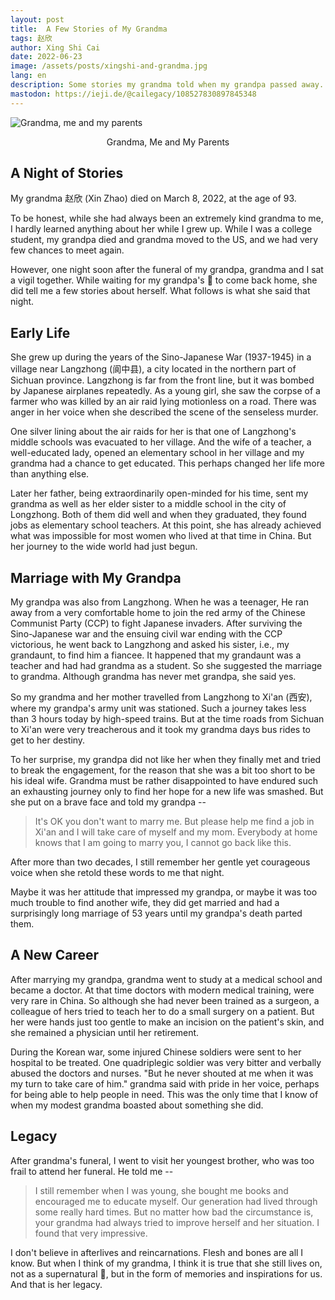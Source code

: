 ```yaml
---
layout: post
title:  A Few Stories of My Grandma
tags: 赵欣
author: Xing Shi Cai
date: 2022-06-23
image: /assets/posts/xingshi-and-grandma.jpg
lang: en
description: Some stories my grandma told when my grandpa passed away.
mastodon: https://ieji.de/@cailegacy/108527830897845348
---
```


![Grandma, me and my parents](/assets/posts/xingshi-and-grandma.jpg)

<center>Grandma, Me and My Parents</center>

## A Night of Stories

My grandma 赵欣 (Xin Zhao) died on March 8, 2022, at the age of 93.

To be honest, while she had always been an extremely kind grandma to me,
I hardly learned anything about her while I grew up.
While I was a college student, 
my grandpa died and grandma moved to the US,
and we had very few chances to meet again.

However, one night soon after the funeral of my grandpa,
grandma and I sat a vigil together.
While waiting for my grandpa's 👻 to come back home,
she did tell me a few stories about herself.
What follows is what she said that night.

## Early Life

She grew up during the years of the Sino-Japanese War (1937-1945) 
in a village near Langzhong (阆中县), 
a city located in the northern part of Sichuan province.
Langzhong is far from the front line,
but it was bombed by Japanese airplanes repeatedly.
As a young girl, 
she saw the corpse of a farmer who was killed by an air raid lying 
motionless on a road.
There was anger in her voice when she described the scene 
of the senseless murder.

One silver lining about the air raids for her is that
one of Langzhong's middle schools was evacuated to her village.
And the wife of a teacher, a well-educated lady, 
opened an elementary school in her village
and my grandma had a chance to get educated.
This perhaps changed her life more than anything else.

Later her father,
being extraordinarily open-minded for his time,
sent my grandma as well as her elder sister
to a middle school in the city of Longzhong.
Both of them did well and when they graduated,
they found jobs as elementary school teachers.
At this point,
she has already achieved what was impossible
for most women who lived at that time in China.
But her journey to the wide world had just begun.

## Marriage with My Grandpa

My grandpa was also from Langzhong.
When he was a teenager,
He ran away from a very comfortable home 
to join the red army of the Chinese Communist Party (CCP)
to fight Japanese invaders.
After surviving the Sino-Japanese war 
and the ensuing civil war ending with the CCP victorious,
he went back to Langzhong and asked his sister, i.e., my grandaunt, 
to find him a fiancee.
It happened that my grandaunt was a teacher 
and had had grandma as a student.
So she suggested the marriage to grandma.
Although grandma has never met grandpa, she said yes.

So my grandma and her mother
travelled from Langzhong to Xi'an (西安), 
where my grandpa's army unit was stationed.
Such a journey takes less than 3 hours today by high-speed trains.
But at the time roads from Sichuan to Xi'an were very treacherous
and it took my grandma days bus rides to get to her destiny.

To her surprise, my grandpa did not like her 
when they finally met and tried to break the engagement,
for the reason that she was a bit too short to be his ideal wife.
Grandma must be rather disappointed 
to have endured such an exhausting journey
only to find her hope for a new life was smashed.
But she put on a brave face and told my grandpa --

> It's OK you don't want to marry me.
> But please help me find a job in Xi'an 
> and I will take care of myself and my mom.
> Everybody at home knows that I am going to marry you,
> I cannot go back like this.

After more than two decades,
I still remember her gentle yet courageous voice 
when she retold these words to me that night.

Maybe it was her attitude that impressed my grandpa,
or maybe it was too much trouble to find another wife,
they did get married and had a surprisingly 
long marriage of 53 years
until my grandpa's death parted them.

## A New Career

After marrying my grandpa, 
grandma went to study at a medical school and became a doctor. 
At that time doctors with modern medical training,
were very rare in China.
So although she had never been trained as a surgeon,
a colleague of hers tried to teach her 
to do a small surgery on a patient.
But her were hands just too gentle to make an incision
on the patient's skin,
and she remained a physician until her retirement.

During the Korean war, 
some injured Chinese soldiers were sent to her hospital to be treated.
One quadriplegic soldier was very bitter 
and verbally abused the doctors and nurses.
"But he never shouted at me when it was my turn to take care of him."
grandma said with pride in her voice, 
perhaps for being able to help people in need.
This was the only time that I know of 
when my modest grandma boasted about something she did.

## Legacy

After grandma's funeral,
I went to visit her youngest brother,
who was too frail to attend her funeral.
He told me --

> I still remember when I was young,
> she bought me books 
> and encouraged me to educate myself.
> Our generation had lived through some really hard times.
> But no matter how bad the circumstance is, 
> your grandma had always tried to improve herself and her situation.
> I found that very impressive.

I don't believe in afterlives and reincarnations.
Flesh and bones are all I know.
But when I think of my grandma,
I think it is true that 
she still lives on,
not as a supernatural 👻, 
but in the form of memories and inspirations for us.
And that is her legacy.
